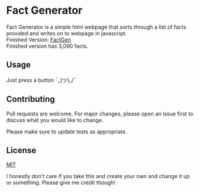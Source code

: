 # Fact Generator

Fact Generator is a simple html webpage that sorts through a list of facts provided and writes on to webpage in javascript.  
Finished Version: [FactGen](https://factgen.glitch.me)  
Finished version has 3,090 facts.

## Usage

Just press a button ¯\_(ツ)_/¯

## Contributing
Pull requests are welcome. For major changes, please open an issue first to discuss what you would like to change.

Please make sure to update tests as appropriate.

## License
[MIT](https://choosealicense.com/licenses/mit/) 

I honestly don't care if you take this and create your own and change it up or something. Please give me credit though!
